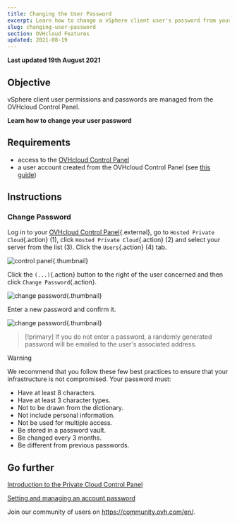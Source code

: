 ```yaml
---
title: Changing the User Password
excerpt: Learn how to change a vSphere client user's password from your OVHcloud Control Panel
slug: changing-user-password
section: OVHcloud Features
updated: 2021-08-19
---
```


**Last updated 19th August 2021**

## Objective

vSphere client user permissions and passwords are managed from the OVHcloud Control Panel.

**Learn how to change your user password**

## Requirements

- access to the [OVHcloud Control Panel](https://ca.ovh.com/auth/?action=gotomanager&from=https://www.ovh.com/asia/&ovhSubsidiary=asia)
- a user account created from the OVHcloud Control Panel (see [this guide](../control-panel-ovh-private-cloud/#users-tab))

## Instructions

### Change Password

Log in to your [OVHcloud Control Panel](https://ca.ovh.com/auth/?action=gotomanager&from=https://www.ovh.com/asia/&ovhSubsidiary=asia){.external}, go to `Hosted Private Cloud`{.action} (1), click `Hosted Private Cloud`{.action} (2) and select your server from the list (3). Click the `Users`{.action} (4) tab.

![control panel](images/userpassword1b.png){.thumbnail}

Click the `(...)`{.action} button to the right of the user concerned and then click `Change Password`{.action}.

![change password](images/userpassword2b.png){.thumbnail}

Enter a new password and confirm it.

![change password](images/userpassword3b.png){.thumbnail}

> [!primary]
> If you do not enter a password, a randomly generated password will be emailed to the user's associated address.
>


> [!warning]
>
>We recommend that you follow these few best practices to ensure that your infrastructure is not compromised. Your password must:
>
> - Have at least 8 characters.
> - Have at least 3 character types.
> - Not to be drawn from the dictionary.
> - Not include personal information.
> - Not be used for multiple access.
> - Be stored in a password vault.
> - Be changed every 3 months.
> - Be different from previous passwords.
>

## Go further

[Introduction to the Private Cloud Control Panel](../control-panel-ovh-private-cloud/)

[Setting and managing an account password](../../customer/manage-password/)

Join our community of users on <https://community.ovh.com/en/>.
